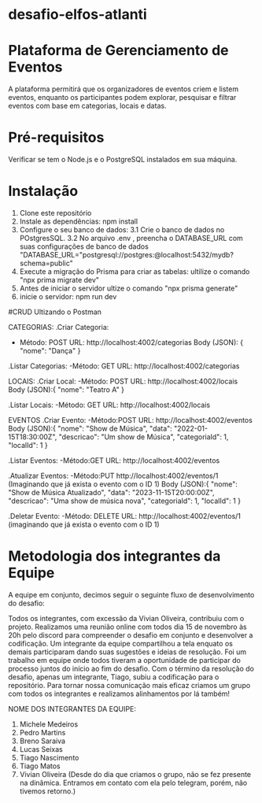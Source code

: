 # desafio-elfos-atlanti
# Plataforma de Gerenciamento de Eventos 
A plataforma permitirá que os organizadores de eventos criem e listem eventos, enquanto os participantes podem explorar, pesquisar e filtrar eventos com base em categorias, locais e datas.

# Pré-requisitos
Verificar se tem o Node.js e o PostgreSQL instalados em sua máquina.

# Instalação
1. Clone este repositório
2. Instale as dependências:  npm install
3. Configure o seu banco de dados: 
3.1 Crie o banco de dados no POstgresSQL.
3.2 No arquivo .env , preencha o DATABASE_URL com suas configurações de banco de dados "DATABASE_URL="postgresql://postgres:@localhost:5432/mydb?schema=public"
4. Execute a migração do Prisma para criar as tabelas: ultilize o comando "npx prima migrate dev"
5. Antes de iniciar o servidor ultize o comando "npx prisma generate"
6. inicie o servidor: npm run dev

#CRUD 
Ultizando o Postman

CATEGORIAS:
.Criar Categoria: 
   - Método: POST
     URL: http://localhost:4002/categorias
     Body (JSON): {
                      "nome": "Dança"
     }
     
.Listar Categorias:
   -Método: GET
   URL: http://localhost:4002/categorias

LOCAIS:
.Criar Local:
    -Método: POST
     URL: http://localhost:4002/locais
     Body (JSON):{
              "nome": "Teatro A"
     }
     
.Listar Locais: 
    -Método: GET
     URL: http://localhost:4002/locais

EVENTOS
.Criar Evento:
    -Método:POST
     URL: http://localhost:4002/eventos
     Body (JSON):{
             "nome": "Show de Música",
             "data": "2022-01-15T18:30:00Z",
             "descricao": "Um  show de Música",
             "categoriaId": 1,
             "localId": 1
     }

.Listar Eventos:
    -Método:GET
     URL: http://localhost:4002/eventos

.Atualizar Eventos:
    -Método:PUT
     http://localhost:4002/eventos/1 (Imaginando que já exista o evento com o ID 1)
     Body (JSON):{
             "nome": "Show de Música Atualizado",
             "data": "2023-11-15T20:00:00Z",
             "descricao": "Uma show de música nova",
             "categoriaId": 1,
             "localId": 1
    }

.Deletar Evento:
     -Método: DELETE
      URL: http://localhost:4002/eventos/1 (imaginando que já exista o evento com o ID 1)

# Metodologia dos integrantes da Equipe
A equipe em conjunto, decimos seguir o seguinte fluxo de desenvolvimento do desafio:

Todos os integrantes, com excessão da Vivian Oliveira, contribuiu com o projeto. 
Realizamos uma reunião online com todos dia 15 de novembro às 20h pelo discord para compreender o desafio em conjunto
e desenvolver a codificação. Um integrante da equipe compartilhou a tela enquato os demais participaram dando suas sugestões e ideias de resolução. 
Foi um trabalho em equipe onde todos tiveram a oportunidade de participar do processo juntos do início ao fim do desafio. 
Com o término da resolução do desafio, apenas um integrante, Tiago, subiu a codificação para o repositório. 
Para tornar nossa comunicação mais eficaz criamos um grupo com todos os integrantes e realizamos alinhamentos por lá também!

NOME DOS INTEGRANTES DA EQUIPE:
1. Michele Medeiros
2. Pedro Martins
3. Breno Saraiva
4. Lucas Seixas
5. Tiago Nascimento
6. Tiago Matos
7. Vivian Oliveira (Desde do dia que criamos o grupo, não se fez presente na dinâmica. Entramos em contato com ela pelo telegram, porém, não tivemos retorno.)
